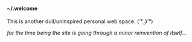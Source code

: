 #### ~/.welcome

This is another dull/uninspired personal web space.
( ͡° ͜ʖ ͡°)

<em>for the time being the site is going through a minor reinvention of itself...</em>


